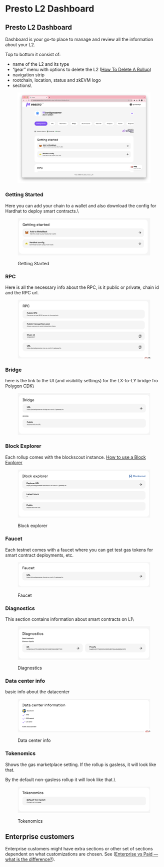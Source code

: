 # Presto L2 Dashboard

## Presto L2 Dashboard

Dashboard is your go-to place to manage and review all the information about your L2.

Top to bottom it consist of:

* name of the L2 and its type
* “gear” menu with options to delete the L2 ([How To Delete A Rollup](https://www.notion.so/How-To-Delete-A-Rollup-b45d5f5cbb9746f39d6c8d99f32b8fba?pvs=21))
* navigation strip
* rootchain, location, status and zkEVM logo
* sections\


<figure><img src="../../.gitbook/assets/Untitled (1).png" alt=""><figcaption></figcaption></figure>

### Getting Started

Here you can add your chain to a wallet and also download the config for Hardhat to deploy smart contracts.\


<figure><img src="../../.gitbook/assets/Untitled 1 (1).png" alt=""><figcaption><p>Getting Started</p></figcaption></figure>

### RPC

Here is all the necessary info about the RPC, is it public or private, chain id and the RPC url.

<figure><img src="../../.gitbook/assets/Untitled 2.png" alt=""><figcaption></figcaption></figure>

### Bridge

here is the link to the UI (and visibility settings) for the LX-to-LY bridge fro Polygon CDK\


<figure><img src="../../.gitbook/assets/Untitled 3.png" alt=""><figcaption></figcaption></figure>

### Block Explorer

Each rollup comes with the blockscout instance. [How to use a Block Explorer](https://www.notion.so/How-to-use-a-Block-Explorer-b822b1fab0f143cb88898bb1818d1920?pvs=21)

<figure><img src="../../.gitbook/assets/Untitled 4.png" alt=""><figcaption><p>Block explorer</p></figcaption></figure>

### Faucet

Each testnet comes with a faucet where you can get test gas tokens for smart contract deployments, etc.

<figure><img src="../../.gitbook/assets/Untitled 5.png" alt=""><figcaption><p>Faucet</p></figcaption></figure>

### Diagnostics

This section contains information about smart contracts on L1\


<figure><img src="../../.gitbook/assets/Untitled 6.png" alt=""><figcaption><p>Diagnostics</p></figcaption></figure>

### Data center info

basic info about the datacenter

<figure><img src="../../.gitbook/assets/Untitled 7.png" alt=""><figcaption><p>Data center info</p></figcaption></figure>

### Tokenomics

Shows the gas marketplace setting. If the rollup is gasless, it will look like that.

By the default non-gasless rollup it will look like that.\


<figure><img src="../../.gitbook/assets/Untitled 9.png" alt=""><figcaption><p>Tokenomics</p></figcaption></figure>

## Enterprise customers

Enterprise customers might have extra sections or other set of sections dependent on what customizations are chosen. See ([Enterprise vs Paid — what is the difference?](https://www.notion.so/Enterprise-vs-Paid-what-is-the-difference-eea20637f5334261a600f2fcbe8c778f?pvs=21)).
